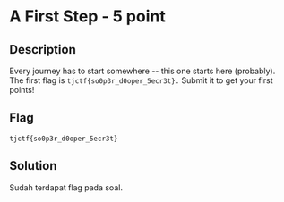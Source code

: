 # A First Step - 5 point
## Description

Every journey has to start somewhere -- this one starts here (probably). \
The first flag is ```tjctf{so0p3r_d0oper_5ecr3t}.``` Submit it to get your first points!

## Flag

```
tjctf{so0p3r_d0oper_5ecr3t}
```

## Solution

Sudah terdapat flag pada soal.

